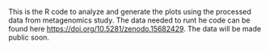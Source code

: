 This is the R code to analyze and generate the plots using the processed data from metagenomics study.
The data needed to runt he code can be found here https://doi.org/10.5281/zenodo.15682429.
The data will be made public soon.
